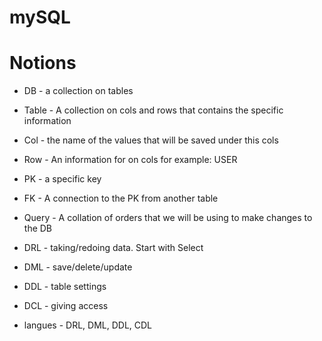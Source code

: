 # mySQL
# Notions

- DB - a collection on tables

- Table - A collection on cols and rows that contains the specific information

- Col - the name of the values that will be saved under this cols

- Row - An information for on cols for example: USER

- PK - a specific key

- FK - A connection to the PK from another table

- Query - A collation of orders that we will be using to make changes to the DB

- DRL - taking/redoing data. Start with Select

- DML - save/delete/update

- DDL - table settings

- DCL - giving access

- langues - DRL, DML, DDL, CDL

